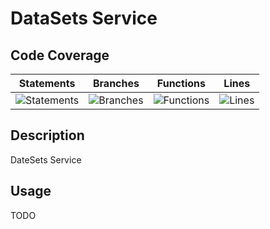 
# DataSets Service

## Code Coverage

| Statements                  | Branches                | Functions                 | Lines             |
| --------------------------- | ----------------------- | ------------------------- | ----------------- |
| ![Statements](https://img.shields.io/badge/statements-94.71%25-brightgreen.svg?style=flat) | ![Branches](https://img.shields.io/badge/branches-91.07%25-brightgreen.svg?style=flat) | ![Functions](https://img.shields.io/badge/functions-92.85%25-brightgreen.svg?style=flat) | ![Lines](https://img.shields.io/badge/lines-95.6%25-brightgreen.svg?style=flat) |

## Description

DateSets Service

## Usage

TODO
